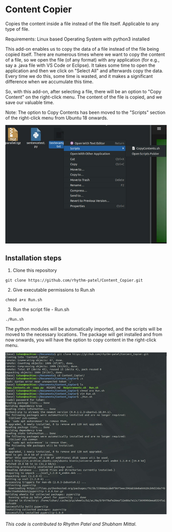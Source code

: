 # Content Copier

Copies the content inside a file instead of the file itself. Applicable to any type of file.

Requirements: Linux based Operating System with python3 installed

This add-on enables us to copy the data of a file instead of the file being copied itself. 
There are numerous times where we want to copy the content of a file, so we open the file (of any format) with any application (for e.g., say a .java file with VS Code or Eclipse). It takes some time to open the application and then we click on "Select All" and afterwards copy the data. Every time we do this, some time is wasted, and it makes a significant difference when we accumulate this time.

So, with this add-on, after selecting a file, there will be an option to "Copy Content" on the right-click menu. The content of the file is copied, and we save our valuable time.

Note: The option to Copy Contents has been moved to the "Scripts" section of the right-click menu from Ubuntu 18 onwards.

![Menu](menu.jpeg)


## Installation steps

1) Clone this repository
```
git clone https://github.com/rhythm-patel/Content_Copier.git
```
2) Give executable permissions to Run.sh
```
chmod a+x Run.sh
```
3) Run the script file - Run.sh
```
./Run.sh
```

The python modules will be automatically imported, and the scripts will be moved to the necessary locations. The package will get installed and from now onwards, you will have the option to copy content in the right-click menu.

![Setup](setup.jpeg)

###### This code is contributed to Rhythm Patel and Shubham Mittal.